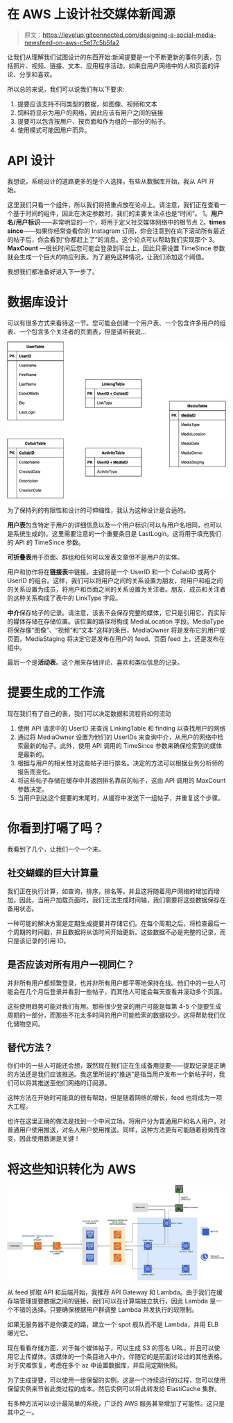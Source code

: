 # 在 AWS 上设计社交媒体新闻源

> 原文：<https://levelup.gitconnected.com/designing-a-social-media-newsfeed-on-aws-c5e17c5b5fa2>

让我们从理解我们试图设计的东西开始:新闻提要是一个不断更新的事件列表，包括照片、视频、链接、文本、应用程序活动，如来自用户网络中的人和页面的评论、分享和喜欢。

所以总的来说，我们可以说我们有以下要求:

1.  提要应该支持不同类型的数据，如图像、视频和文本
2.  饲料将显示为用户的网络，因此应该有用户之间的链接
3.  提要可以包含按用户、按页面和作为组的一部分的帖子。
4.  使用模式可能因用户而异。

# API 设计

我想说，系统设计的道路更多的是个人选择，有些从数据库开始，我从 API 开始。

这里我们只看一个组件，所以我们将把重点放在论点上。请注意，我们正在查看一个基于时间的组件，因此在决定参数时，我们的主要关注点也是“时间”。
1。**用户名/用户标识**——非常明显的一个，将用于定义社交媒体网络中的根节点
2。**times since**——如果你经常查看你的 Instagram 订阅，你会注意到在向下滚动所有最近的帖子后，你会看到“你都赶上了”的消息。这个论点可以帮助我们实现那个
3。 **MaxCount** —很长时间后您可能会登录到平台上，因此只需设置 TimeSince 参数就会生成一个巨大的响应列表。为了避免这种情况，让我们添加这个阈值。

我想我们都准备好进入下一步了。

# 数据库设计

可以有很多方式来看待这一节。您可能会创建一个用户表、一个包含许多用户的组表、一个包含多个关注者的页面表，但是请听我说…

![](img/ffd385e730209beed2b71847c5010b7d.png)

为了保持列的有限性和设计的可伸缩性，我认为这种设计是合适的。

**用户表**包含特定于用户的详细信息以及一个用户标识(可以与用户名相同，也可以是系统生成的)。这里需要注意的一个重要条目是 LastLogin。这将用于填充我们的 API 的 TimeSince 参数。

**可折叠表**用于页面、群组和任何可以发表文章但不是用户的实体。

用户和协作将在**链接表**中链接。主键将是一个 UserID 和一个 CollabID 或两个 UserID 的组合。这样，我们可以将用户之间的关系设置为朋友，将用户和组之间的关系设置为成员，将用户和页面之间的关系设置为关注者。朋友、成员和关注者的这种关系构成了表中的 LinkType 字段。

**中介**保存帖子的记录。请注意，该表不会保存完整的媒体，它只是引用它，而实际的媒体存储在存储位置。该位置的路径将构成 MediaLocation 字段。MediaType 将保存像“图像”、“视频”和“文本”这样的条目，MediaOwner 将是发布它的用户或页面，MediaStaging 将决定它是发布在用户的 feed、页面 feed 上，还是发布在组中。

最后一个是**活动表**。这个用来存储评论、喜欢和类似信息的记录。

# 提要生成的工作流

现在我们有了自己的表，我们可以决定数据和流程将如何流动

1.  使用 API 请求中的 UserID 来查询 LinkingTable 和 finding 以查找用户的网络
2.  通过将 MediaOwner 设置为他们的 UserIDs 来查询中介，从用户的网络中检索最新的帖子。此外，使用 API 调用的 TimeSince 参数来确保检索到的媒体是最新的。
3.  根据与用户的相关性对这些帖子进行排名。决定的方法可以根据业务分析师的报告而变化。
4.  将这些帖子存储在缓存中并返回排名靠前的帖子，这由 API 调用的 MaxCount 参数决定。
5.  当用户到达这个提要的末尾时，从缓存中发送下一组帖子，并重复这个步骤。

# 你看到打嗝了吗？

我看到了几个，让我们一个一个来。

## 社交蝴蝶的巨大计算量

我们正在执行计算，如查询，排序，排名等。并且这将随着用户网络的增加而增加。因此，当用户加载页面时，我们无法生成时间轴，我们需要将这些数据保存在备用状态。

一种可能的解决方案是定期生成提要并存储它们。在每个周期之后，将检查最后一个周期的时间戳，并且数据将从该时间开始更新。这些数据不必是完整的记录，而只是该记录的引用 ID。

## 是否应该对所有用户一视同仁？

并非所有用户都频繁登录，也并非所有用户都平等地保持在线。他们中的一些人可能会在几个月后登录并看到一些帖子，而其他人可能会每天查看并滚动多个页面。

这些使用趋势可能对我们有用。那些很少登录的用户可能是每第 4-5 个提要生成周期的一部分，而那些不花太多时间的用户可能检索的数据较少。这将帮助我们优化储物空间。

## 替代方法？

你们中的一些人可能还会想，既然现在我们正在生成备用提要——提取记录是正确的方法还是我们应该推送。我这里所说的“推送”是指当用户发布一个新帖子时，我们可以将其推送至他们网络的订阅源。

这种方法在开始时可能真的很有帮助，但是随着网络的增长，feed 也将成为一项大工程。

也许在这里正确的做法是找到一个中间立场。将用户分为普通用户和名人用户，对普通用户使用推送，对名人用户使用推送。同样，这种方法更有可能随着趋势而改变，因此使用数据是关键！

# 将这些知识转化为 AWS

![](img/c394e458e21241e3e98c191c2a6c93c9.png)

从 feed 抓取 API 和后端开始，我推荐 API Gateway 和 Lambda。由于我们在缓存端管理提要数据之间的链接，我们可以在计算端独立执行，因此 Lambda 是一个不错的选择。只要确保根据用户群调整 Lambda 并发执行的软限制。

如果无服务器不是你要走的路，建立一个 spot 舰队而不是 Lambda，并用 ELB 曝光它。

现在看看存储方面，对于每个媒体帖子，可以生成 S3 的签名 URL，并且可以使用它上传媒体。该媒体的一个条目进入中介。伴随它的是前面讨论过的其他表格。对于灾难恢复，考虑在多个 az 中设置数据库，并启用定期快照。

为了生成提要，可以使用一组保留的实例。这是一个持续运行的过程，您可以使用保留实例来节省此类过程的成本。然后实例可以将此转发给 ElastiCache 集群。

有多种方法可以设计最简单的系统，广泛的 AWS 服务甚至增加了可能性。这只是其中之一。